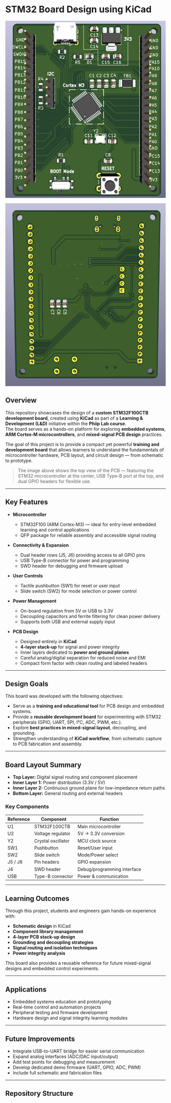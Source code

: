 # STM32 Board Design using KiCad

![Top view of board](Images/Top.jpg)

![Bottom view of board](Images/Bottom.png)

## Overview

This repository showcases the design of a **custom STM32F100CTB development board**, created using **KiCad** as part of a **Learning & Development (L&D)** initiative within the **Phiip Lab course**.  
The board serves as a hands-on platform for exploring **embedded systems**, **ARM Cortex-M microcontrollers**, and **mixed-signal PCB design** practices.

The goal of this project is to provide a compact yet powerful **training and development board** that allows learners to understand the fundamentals of microcontroller hardware, PCB layout, and circuit design — from schematic to prototype.

> The image above shows the top view of the PCB — featuring the STM32 microcontroller at the center, USB Type-B port at the top, and dual GPIO headers for flexible use.

---

## Key Features

- **Microcontroller**
  - STM32F100 (ARM Cortex-M3) — ideal for entry-level embedded learning and control applications  
  - QFP package for reliable assembly and accessible signal routing  

- **Connectivity & Expansion**
  - Dual header rows (J5, J6) providing access to all GPIO pins  
  - USB Type-B connector for power and programming  
  - SWD header for debugging and firmware upload  

- **User Controls**
  - Tactile pushbutton (SW1) for reset or user input  
  - Slide switch (SW2) for mode selection or power control  

- **Power Management**
  - On-board regulation from 5V or USB to 3.3V  
  - Decoupling capacitors and ferrite filtering for clean power delivery  
  - Supports both USB and external supply input  

- **PCB Design**
  - Designed entirely in **KiCad**  
  - **4-layer stack-up** for signal and power integrity  
  - Inner layers dedicated to **power and ground planes**  
  - Careful analog/digital separation for reduced noise and EMI  
  - Compact form factor with clean routing and labeled headers  

---

## Design Goals

This board was developed with the following objectives:

- Serve as a **training and educational tool** for PCB design and embedded systems.  
- Provide a **reusable development board** for experimenting with STM32 peripherals (GPIO, UART, SPI, I²C, ADC, PWM, etc.).  
- Explore **best practices in mixed-signal layout**, decoupling, and grounding.  
- Strengthen understanding of **KiCad workflow**, from schematic capture to PCB fabrication and assembly.  

---

## Board Layout Summary

- **Top Layer:** Digital signal routing and component placement  
- **Inner Layer 1:** Power distribution (3.3V / 5V)  
- **Inner Layer 2:** Continuous ground plane for low-impedance return paths  
- **Bottom Layer:** General routing and external headers  

### Key Components

| Reference | Component | Function |
|------------|------------|----------|
| U1 | STM32F100CTB | Main microcontroller |
| U2 | Voltage regulator | 5V → 3.3V conversion |
| Y2 | Crystal oscillator | MCU clock source |
| SW1 | Pushbutton | Reset/User input |
| SW2 | Slide switch | Mode/Power select |
| J5 / J6 | Pin headers | GPIO expansion |
| J4 | SWD header | Debug/programming interface |
| USB | Type-B connector | Power & communication |

---

## Learning Outcomes

Through this project, students and engineers gain hands-on experience with:

- **Schematic design** in KiCad  
- **Component library management**  
- **4-layer PCB stack-up design**  
- **Grounding and decoupling strategies**  
- **Signal routing and isolation techniques**  
- **Power integrity analysis**  

This board also provides a reusable reference for future mixed-signal designs and embedded control experiments.

---

## Applications

- Embedded systems education and prototyping  
- Real-time control and automation projects  
- Peripheral testing and firmware development  
- Hardware design and signal integrity learning modules  

---

## Future Improvements

- Integrate USB-to-UART bridge for easier serial communication  
- Expand analog interfaces (ADC/DAC input/output)  
- Add test points for debugging and measurement  
- Develop dedicated demo firmware (UART, GPIO, ADC, PWM)  
- Include full schematic and fabrication files  

---

## Repository Structure

